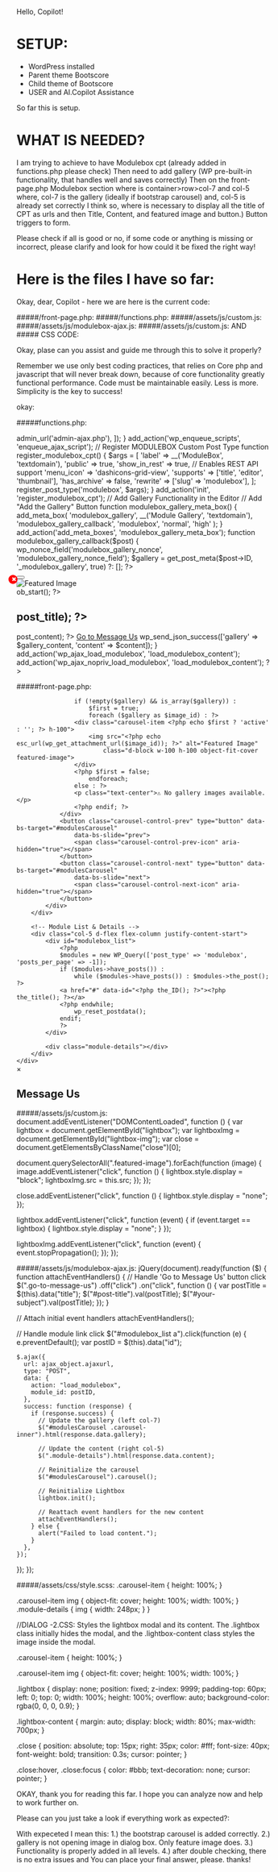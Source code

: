 Hello, Copilot!

# SETUP:
- WordPress installed
- Parent theme Bootscore
- Child theme of Bootscore
- USER and AI.Copilot Assistance

So far this is setup.

# WHAT IS NEEDED?

I am trying to achieve to have Modulebox cpt (already added in functions.php please check)
Then need to add gallery (WP pre-built-in functionality, that handles well and saves correctly)
Then on the front-page.php Modulebox section where is container>row>col-7 and col-5
where, col-7 is the gallery (ideally if bootstrap carousel) and, col-5 is already set correctly I think so, where is necessary to display all the title of CPT as urls and then Title, Content, and featured image and button.)
Button triggers to form.


Please check if all is good or no, if some code or anything is missing or incorrect, please clarify and look for how could it be fixed the right way!


# Here is the files I have so far:


Okay, dear, Copilot - here we are here is the current code:

#####/front-page.php:
#####/functions.php:
#####/assets/js/custom.js:
#####/assets/js/modulebox-ajax.js:
#####/assets/js/custom.js:
AND ##### CSS CODE:

Okay,
plase can you assist and guide me through this to solve it properly?

Remember we use only best coding practices, that relies on Core php and javascript that will never break down, because of core functionality greatly functional performance.
Code must be maintainable easily. Less is more. Simplicity is the key to success!

okay:


#####functions.php:
<?php

/**
 * @package Bootscore Child
 *
 * @version 6.0.0
 */

// Exit if accessed directly
defined('ABSPATH') || exit;

/**
 * Enqueue scripts and styles
 */
add_action('wp_enqueue_scripts', 'bootscore_child_enqueue_styles');
function bootscore_child_enqueue_styles()
{
  // Compiled main.css
  $modified_bootscoreChildCss = date('YmdHi', filemtime(get_stylesheet_directory() . '/assets/css/main.css'));
  wp_enqueue_style('main', get_stylesheet_directory_uri() . '/assets/css/main.css', array('parent-style'), $modified_bootscoreChildCss);

  // style.css
  wp_enqueue_style('parent-style', get_template_directory_uri() . '/style.css');

  // Lightbox CSS
  wp_enqueue_style('lightbox-css', get_stylesheet_directory_uri() . '/assets/css/styles.css');

  // custom.js
  // Get modification time. Enqueue file with modification date to prevent browser from loading cached scripts when file content changes.
  $modificated_CustomJS = date('YmdHi', filemtime(get_stylesheet_directory() . '/assets/js/custom.js'));
  wp_enqueue_script('custom-js', get_stylesheet_directory_uri() . '/assets/js/custom.js', array('jquery'), $modificated_CustomJS, false, true);

  // Lightbox JS
  wp_enqueue_script('lightbox-js', get_stylesheet_directory_uri() . '/assets/js/scripts.js', array('jquery'), null, true);
}

/**
 * Enqueue AJAX script for Modulebox
 */
function enqueue_ajax_script()
{
  wp_enqueue_script('modulebox-ajax', get_stylesheet_directory_uri() . '/js/modulebox-ajax.js', array('jquery'), null, true);

  wp_localize_script('modulebox-ajax', 'ajax_object', [
    'ajaxurl' => admin_url('admin-ajax.php'),
  ]);
}
add_action('wp_enqueue_scripts', 'enqueue_ajax_script');

// Register MODULEBOX Custom Post Type
function register_modulebox_cpt()
{
  $args = [
    'label'         => __('ModuleBox', 'textdomain'),
    'public'        => true,
    'show_in_rest'  => true, // Enables REST API support
    'menu_icon'     => 'dashicons-grid-view',
    'supports'      => ['title', 'editor', 'thumbnail'],
    'has_archive'   => false,
    'rewrite'       => ['slug' => 'modulebox'],
  ];
  register_post_type('modulebox', $args);
}
add_action('init', 'register_modulebox_cpt');

// Add Gallery Functionality in the Editor
// Add "Add the Gallery" Button
function modulebox_gallery_meta_box()
{
  add_meta_box(
    'modulebox_gallery',
    __('Module Gallery', 'textdomain'),
    'modulebox_gallery_callback',
    'modulebox',
    'normal',
    'high'
  );
}
add_action('add_meta_boxes', 'modulebox_gallery_meta_box');

function modulebox_gallery_callback($post)
{
  wp_nonce_field('modulebox_gallery_nonce', 'modulebox_gallery_nonce_field');
  $gallery = get_post_meta($post->ID, '_modulebox_gallery', true) ?: [];
?>
<div id="modulebox-gallery-container">
    <?php foreach ($gallery as $image_id) : ?>
    <div class="gallery-image">
        <?php echo wp_get_attachment_image($image_id, 'thumbnail'); ?>
        <input type="hidden" name="modulebox_gallery[]" value="<?php echo esc_attr($image_id); ?>">
        <button class="remove-image">✖</button>
    </div>
    <?php endforeach; ?>
</div>
<button id="add-gallery-images" class="button"><?php _e('Add the Gallery', 'textdomain'); ?></button>

<script>
jQuery(document).ready(function($) {
    let frame;
    $('#add-gallery-images').on('click', function(e) {
        e.preventDefault();
        if (frame) frame.open();
        frame = wp.media({
            title: '<?php _e('Select Images', 'textdomain'); ?>',
            multiple: true,
            library: {
                type: 'image'
            }
        }).on('select', function() {
            let images = frame.state().get('selection').toJSON();
            images.forEach(image => {
                $('#modulebox-gallery-container').append(`
                        <div class="gallery-image">
                            <img src="${image.sizes.thumbnail.url}" />
                            <input type="hidden" name="modulebox_gallery[]" value="${image.id}">
                            <button class="remove-image">✖</button>
                        </div>
                    `);
            });
        }).open();
    });

    $(document).on('click', '.remove-image', function(e) {
        e.preventDefault();
        $(this).closest('.gallery-image').remove();
    });
});
</script>

<style>
.gallery-image {
    display: inline-block;
    margin: 5px;
    position: relative;
}

.remove-image {
    position: absolute;
    top: 3px;
    right: 3px;
    background: red;
    color: white;
    border: none;
    cursor: pointer;
    font-size: 12px;
    width: 18px;
    height: 18px;
    border-radius: 50%;
}
</style>
<?php
}

function save_modulebox_gallery($post_id)
{
  if (!isset($_POST['modulebox_gallery_nonce_field']) || !wp_verify_nonce($_POST['modulebox_gallery_nonce_field'], 'modulebox_gallery_nonce')) return;
  if (defined('DOING_AUTOSAVE') && DOING_AUTOSAVE) return;
  if (!current_user_can('edit_post', $post_id)) return;

  update_post_meta($post_id, '_modulebox_gallery', isset($_POST['modulebox_gallery']) ? array_map('intval', $_POST['modulebox_gallery']) : []);
}
add_action('save_post', 'save_modulebox_gallery');

// AJAX Handler for Content Update
function load_modulebox_content()
{
  if (!isset($_POST['module_id']) || !is_numeric($_POST['module_id'])) {
    wp_send_json_error('Invalid request.');
  }

  $post_id = intval($_POST['module_id']);
  $post = get_post($post_id);

  if (!$post) {
    wp_send_json_error('Module not found.');
  }

  // Fetch the gallery images
  $gallery = get_post_meta($post_id, '_modulebox_gallery', true);
  $gallery = maybe_unserialize($gallery);

  ob_start();
  if (!empty($gallery) && is_array($gallery)) :
    $first = true;
    foreach ($gallery as $image_id) : ?>
<div class="carousel-item <?php echo $first ? 'active' : ''; ?>">
    <img src="<?php echo esc_url(wp_get_attachment_url($image_id)); ?>" alt="Featured Image"
        class="d-block w-100 h-100 object-fit-cover featured-image">
</div>
<?php
      $first = false;
    endforeach;
  endif;
  $gallery_content = ob_get_clean();

  ob_start();
  ?>
<h2><?php echo esc_html($post->post_title); ?></h2>
<?php echo apply_filters('the_content', $post->post_content); ?>
<?php if (has_post_thumbnail($post_id)) : ?>
<a href="<?php echo esc_url(wp_get_attachment_url(get_post_thumbnail_id($post_id))); ?>" class="featured-image">
    <?php echo get_the_post_thumbnail($post_id, 'full'); ?>
</a>
<?php endif; ?>
<a href="#message-us" class="btn btn-dark mt-3" data-title="<?php echo esc_attr($post->post_title); ?>">Go to Message
    Us</a>
<?php
  $content = ob_get_clean();

  wp_send_json_success(['gallery' => $gallery_content, 'content' => $content]);
}
add_action('wp_ajax_load_modulebox', 'load_modulebox_content');
add_action('wp_ajax_nopriv_load_modulebox', 'load_modulebox_content');
?>

#####front-page.php:
<?php
get_header(); ?>

<div class="container-fluid h-100">
    <div class="row h-100">
        <!-- Gallery Section (Left) -->
        <div class="col-7 d-flex justify-content-center align-items-center vh-100">
            <div id="modulesCarousel" class="carousel slide h-100 w-100" data-bs-ride="carousel">
                <div class="carousel-inner h-100">
                    <?php
                    $gallery = get_post_meta(get_the_ID(), '_modulebox_gallery', true);
                    $gallery = maybe_unserialize($gallery); // Ensure correct format

                    if (!empty($gallery) && is_array($gallery)) :
                        $first = true;
                        foreach ($gallery as $image_id) : ?>
                    <div class="carousel-item <?php echo $first ? 'active' : ''; ?> h-100">
                        <img src="<?php echo esc_url(wp_get_attachment_url($image_id)); ?>" alt="Featured Image"
                            class="d-block w-100 h-100 object-fit-cover featured-image">
                    </div>
                    <?php $first = false;
                        endforeach;
                    else : ?>
                    <p class="text-center">⚠ No gallery images available.</p>
                    <?php endif; ?>
                </div>
                <button class="carousel-control-prev" type="button" data-bs-target="#modulesCarousel"
                    data-bs-slide="prev">
                    <span class="carousel-control-prev-icon" aria-hidden="true"></span>
                </button>
                <button class="carousel-control-next" type="button" data-bs-target="#modulesCarousel"
                    data-bs-slide="next">
                    <span class="carousel-control-next-icon" aria-hidden="true"></span>
                </button>
            </div>
        </div>

        <!-- Module List & Details -->
        <div class="col-5 d-flex flex-column justify-content-start">
            <div id="modulebox_list">
                <?php
                $modules = new WP_Query(['post_type' => 'modulebox', 'posts_per_page' => -1]);
                if ($modules->have_posts()) :
                    while ($modules->have_posts()) : $modules->the_post(); ?>
                <a href="#" data-id="<?php the_ID(); ?>"><?php the_title(); ?></a>
                <?php endwhile;
                    wp_reset_postdata();
                endif;
                ?>
            </div>

            <div class="module-details"></div>
        </div>
    </div>
</div>

<!-- Lightbox -->
<div id="lightbox" class="lightbox">
    <span class="close">&times;</span>
    <img class="lightbox-content" id="lightbox-img">
</div>

<script>
jQuery(document).ready(function($) {
    function attachEventHandlers() {
        // Handle 'Go to Message Us' button click
        $(".go-to-message-us").off("click").on("click", function() {
            var postTitle = $(this).data("title");
            $("#post-title").val(postTitle);
            $("#your-subject").val(postTitle);
        });

        // Handle image click to open lightbox
        $(".featured-image").on("click", function() {
            var src = $(this).attr("src");
            $("#lightbox-img").attr("src", src);
            $("#lightbox").css("display", "block");
        });

        // Handle lightbox close
        $(".close, #lightbox").on("click", function() {
            $("#lightbox").css("display", "none");
        });

        // Prevent lightbox close when clicking on image
        $("#lightbox-img").on("click", function(event) {
            event.stopPropagation();
        });
    }

    // Attach initial event handlers
    attachEventHandlers();

    // Handle module link click
    $("#modulebox_list a").click(function(e) {
        e.preventDefault();
        var postID = $(this).data("id");

        $.ajax({
            url: ajax_object.ajaxurl,
            type: "POST",
            data: {
                action: "load_modulebox",
                module_id: postID,
            },
            success: function(response) {
                if (response.success) {
                    // Update the gallery (left col-7)
                    $("#modulesCarousel .carousel-inner").html(response.data.gallery);

                    // Update the content (right col-5)
                    $(".module-details").html(response.data.content);

                    // Reinitialize the carousel
                    $("#modulesCarousel").carousel();

                    // Reinitialize Lightbox
                    attachEventHandlers();
                } else {
                    alert("Failed to load content.");
                }
            },
        });
    });
});
</script>

<div class="container text-center py-4">
    <h2 class="display-5">Message Us</h2>
    <div class="d-flex justify-content-center">
        <div id="message-us">
            <?php echo do_shortcode('[contact-form-7 id="235e694" title="message-us"]'); ?>
        </div>
    </div>
</div>

<?php
get_footer();
?>

#####/assets/js/custom.js:
document.addEventListener("DOMContentLoaded", function () {
  var lightbox = document.getElementById("lightbox");
  var lightboxImg = document.getElementById("lightbox-img");
  var close = document.getElementsByClassName("close")[0];

  document.querySelectorAll(".featured-image").forEach(function (image) {
    image.addEventListener("click", function () {
      lightbox.style.display = "block";
      lightboxImg.src = this.src;
    });
  });

  close.addEventListener("click", function () {
    lightbox.style.display = "none";
  });

  lightbox.addEventListener("click", function (event) {
    if (event.target == lightbox) {
      lightbox.style.display = "none";
    }
  });

  lightboxImg.addEventListener("click", function (event) {
    event.stopPropagation();
  });
});



#####/assets/js/modulebox-ajax.js:
jQuery(document).ready(function ($) {
  function attachEventHandlers() {
    // Handle 'Go to Message Us' button click
    $(".go-to-message-us")
      .off("click")
      .on("click", function () {
        var postTitle = $(this).data("title");
        $("#post-title").val(postTitle);
        $("#your-subject").val(postTitle);
      });
  }

  // Attach initial event handlers
  attachEventHandlers();

  // Handle module link click
  $("#modulebox_list a").click(function (e) {
    e.preventDefault();
    var postID = $(this).data("id");

    $.ajax({
      url: ajax_object.ajaxurl,
      type: "POST",
      data: {
        action: "load_modulebox",
        module_id: postID,
      },
      success: function (response) {
        if (response.success) {
          // Update the gallery (left col-7)
          $("#modulesCarousel .carousel-inner").html(response.data.gallery);

          // Update the content (right col-5)
          $(".module-details").html(response.data.content);

          // Reinitialize the carousel
          $("#modulesCarousel").carousel();

          // Reinitialize Lightbox
          lightbox.init();

          // Reattach event handlers for the new content
          attachEventHandlers();
        } else {
          alert("Failed to load content.");
        }
      },
    });
  });
});


#####/assets/css/style.scss:
.carousel-item {
  height: 100%;
}

.carousel-item img {
  object-fit: cover;
  height: 100%;
  width: 100%;
}
.module-details {
  img {
    width: 248px;
  }
}

//DIALOG -2.CSS: Styles the lightbox modal and its content. The .lightbox class initially hides the modal, and the .lightbox-content class styles the image inside the modal.

.carousel-item {
  height: 100%;
}

.carousel-item img {
  object-fit: cover;
  height: 100%;
  width: 100%;
}

.lightbox {
  display: none;
  position: fixed;
  z-index: 9999;
  padding-top: 60px;
  left: 0;
  top: 0;
  width: 100%;
  height: 100%;
  overflow: auto;
  background-color: rgba(0, 0, 0, 0.9);
}

.lightbox-content {
  margin: auto;
  display: block;
  width: 80%;
  max-width: 700px;
}

.close {
  position: absolute;
  top: 15px;
  right: 35px;
  color: #fff;
  font-size: 40px;
  font-weight: bold;
  transition: 0.3s;
  cursor: pointer;
}

.close:hover,
.close:focus {
  color: #bbb;
  text-decoration: none;
  cursor: pointer;
}



OKAY, thank you for reading this far. I hope you can analyze now and help to work further on. 

Please can you just take a look if everything work as expected?:

With expeceted I mean this:
1.) the bootstrap carousel is added correctly.
2.) gallery is not opening image in dialog box. Only feature image does.
3.) Functionality is properly added in all levels.
4.) after double checking, there is no extra issues and You can place your final answer, please.
thanks!


